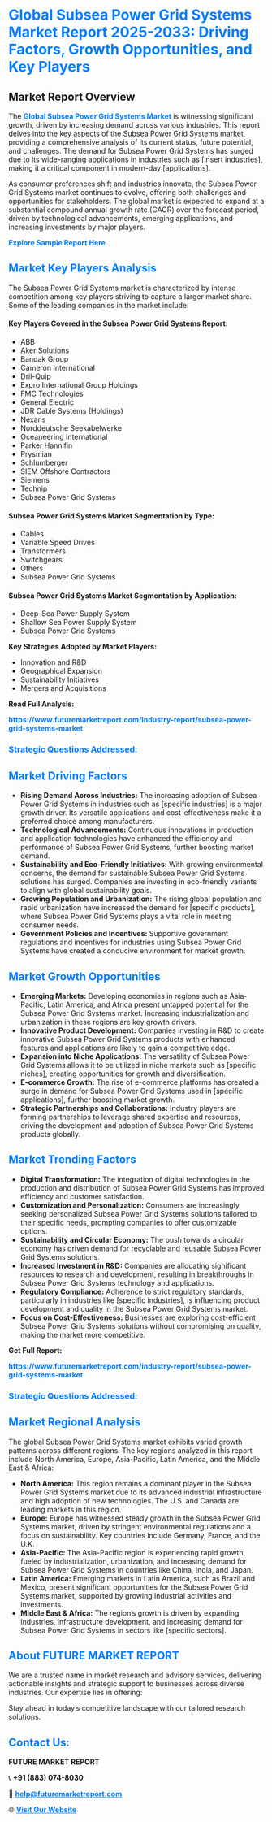 <h1 style="color: #007BFF;">Global Subsea Power Grid Systems Market Report 2025-2033: Driving Factors, Growth Opportunities, and Key Players</h1>

<section id="overview">
<h2>Market Report Overview</h2>
<p>The <a href="https://www.futuremarketreport.com/industry-report/subsea-power-grid-systems-market" style="color: #007BFF; text-decoration: none;"><strong>Global Subsea Power Grid Systems Market</strong></a> is witnessing significant growth, driven by increasing demand across various industries. This report delves into the key aspects of the Subsea Power Grid Systems market, providing a comprehensive analysis of its current status, future potential, and challenges. The demand for Subsea Power Grid Systems has surged due to its wide-ranging applications in industries such as [insert industries], making it a critical component in modern-day [applications].</p>
<p>As consumer preferences shift and industries innovate, the Subsea Power Grid Systems market continues to evolve, offering both challenges and opportunities for stakeholders. The global market is expected to expand at a substantial compound annual growth rate (CAGR) over the forecast period, driven by technological advancements, emerging applications, and increasing investments by major players.</p>
</section>

<section id="overview">
<p><a href="https://www.futuremarketreport.com/request-sample/reportId=110500" style="color: #007BFF; text-decoration: none;"><strong>Explore Sample Report Here</strong></a></p>
</section>

<section id="key-players">
<h2 style="color: #007BFF;">Market Key Players Analysis</h2>
<p>The Subsea Power Grid Systems market is characterized by intense competition among key players striving to capture a larger market share. Some of the leading companies in the market include:</p>
<h4>Key Players Covered in the Subsea Power Grid Systems Report:</h4>
<ul><li>ABB</li><li>Aker Solutions</li><li>Bandak Group</li><li>Cameron International</li><li>Dril-Quip</li><li>Expro International Group Holdings</li><li>FMC Technologies</li><li>General Electric</li><li>JDR Cable Systems (Holdings)</li><li>Nexans</li><li>Norddeutsche Seekabelwerke</li><li>Oceaneering International</li><li>Parker Hannifin</li><li>Prysmian</li><li>Schlumberger</li><li>SIEM Offshore Contractors</li><li>Siemens</li><li>Technip</li><li>Subsea Power Grid Systems</li></ul>
<h4>Subsea Power Grid Systems Market Segmentation by Type:</h4>
<ul><li>Cables</li><li>Variable Speed Drives</li><li>Transformers</li><li>Switchgears</li><li>Others</li><li>Subsea Power Grid Systems</li></ul>

<h4>Subsea Power Grid Systems Market Segmentation by Application:</h4>
<ul><li>Deep-Sea Power Supply System</li><li>Shallow Sea Power Supply System</li><li>Subsea Power Grid Systems</li></ul>
<p><strong>Key Strategies Adopted by Market Players:</strong></p>
<ul>
<li>Innovation and R&D</li>
<li>Geographical Expansion</li>
<li>Sustainability Initiatives</li>
<li>Mergers and Acquisitions</li>
</ul>
</section>

<section>
<p><strong>Read Full Analysis: </strong></p><a href="https://www.futuremarketreport.com/industry-report/subsea-power-grid-systems-market" style="color: #007BFF; text-decoration: none;"><strong>https://www.futuremarketreport.com/industry-report/subsea-power-grid-systems-market</strong></a>
<h3 style="color: #007BFF;">Strategic Questions Addressed:</h3>
</section>

<section id="driving-factors">
<h2 style="color: #007BFF;">Market Driving Factors</h2>
<ul>
<li><strong>Rising Demand Across Industries:</strong> The increasing adoption of Subsea Power Grid Systems in industries such as [specific industries] is a major growth driver. Its versatile applications and cost-effectiveness make it a preferred choice among manufacturers.</li>
<li><strong>Technological Advancements:</strong> Continuous innovations in production and application technologies have enhanced the efficiency and performance of Subsea Power Grid Systems, further boosting market demand.</li>
<li><strong>Sustainability and Eco-Friendly Initiatives:</strong> With growing environmental concerns, the demand for sustainable Subsea Power Grid Systems solutions has surged. Companies are investing in eco-friendly variants to align with global sustainability goals.</li>
<li><strong>Growing Population and Urbanization:</strong> The rising global population and rapid urbanization have increased the demand for [specific products], where Subsea Power Grid Systems plays a vital role in meeting consumer needs.</li>
<li><strong>Government Policies and Incentives:</strong> Supportive government regulations and incentives for industries using Subsea Power Grid Systems have created a conducive environment for market growth.</li>
</ul>
</section>

<section id="growth-opportunities">
<h2 style="color: #007BFF;">Market Growth Opportunities</h2>
<ul>
<li><strong>Emerging Markets:</strong> Developing economies in regions such as Asia-Pacific, Latin America, and Africa present untapped potential for the Subsea Power Grid Systems market. Increasing industrialization and urbanization in these regions are key growth drivers.</li>
<li><strong>Innovative Product Development:</strong> Companies investing in R&D to create innovative Subsea Power Grid Systems products with enhanced features and applications are likely to gain a competitive edge.</li>
<li><strong>Expansion into Niche Applications:</strong> The versatility of Subsea Power Grid Systems allows it to be utilized in niche markets such as [specific niches], creating opportunities for growth and diversification.</li>
<li><strong>E-commerce Growth:</strong> The rise of e-commerce platforms has created a surge in demand for Subsea Power Grid Systems used in [specific applications], further boosting market growth.</li>
<li><strong>Strategic Partnerships and Collaborations:</strong> Industry players are forming partnerships to leverage shared expertise and resources, driving the development and adoption of Subsea Power Grid Systems products globally.</li>
</ul>
</section>

<section id="trending-factors">
<h2 style="color: #007BFF;">Market Trending Factors</h2>
<ul>
<li><strong>Digital Transformation:</strong> The integration of digital technologies in the production and distribution of Subsea Power Grid Systems has improved efficiency and customer satisfaction.</li>
<li><strong>Customization and Personalization:</strong> Consumers are increasingly seeking personalized Subsea Power Grid Systems solutions tailored to their specific needs, prompting companies to offer customizable options.</li>
<li><strong>Sustainability and Circular Economy:</strong> The push towards a circular economy has driven demand for recyclable and reusable Subsea Power Grid Systems solutions.</li>
<li><strong>Increased Investment in R&D:</strong> Companies are allocating significant resources to research and development, resulting in breakthroughs in Subsea Power Grid Systems technology and applications.</li>
<li><strong>Regulatory Compliance:</strong> Adherence to strict regulatory standards, particularly in industries like [specific industries], is influencing product development and quality in the Subsea Power Grid Systems market.</li>
<li><strong>Focus on Cost-Effectiveness:</strong> Businesses are exploring cost-efficient Subsea Power Grid Systems solutions without compromising on quality, making the market more competitive.</li>
</ul>
</section>

<section>
<p><strong>Get Full Report: </strong></p><a href="https://www.futuremarketreport.com/industry-report/subsea-power-grid-systems-market" style="color: #007BFF; text-decoration: none;"><strong>https://www.futuremarketreport.com/industry-report/subsea-power-grid-systems-market</strong></a>
<h3 style="color: #007BFF;">Strategic Questions Addressed:</h3>
</section>


<section id="regional-analysis">
<h2 style="color: #007BFF;">Market Regional Analysis</h2>
<p>The global Subsea Power Grid Systems market exhibits varied growth patterns across different regions. The key regions analyzed in this report include North America, Europe, Asia-Pacific, Latin America, and the Middle East & Africa:</p>
<ul>
<li><strong>North America:</strong> This region remains a dominant player in the Subsea Power Grid Systems market due to its advanced industrial infrastructure and high adoption of new technologies. The U.S. and Canada are leading markets in this region.</li>
<li><strong>Europe:</strong> Europe has witnessed steady growth in the Subsea Power Grid Systems market, driven by stringent environmental regulations and a focus on sustainability. Key countries include Germany, France, and the U.K.</li>
<li><strong>Asia-Pacific:</strong> The Asia-Pacific region is experiencing rapid growth, fueled by industrialization, urbanization, and increasing demand for Subsea Power Grid Systems in countries like China, India, and Japan.</li>
<li><strong>Latin America:</strong> Emerging markets in Latin America, such as Brazil and Mexico, present significant opportunities for the Subsea Power Grid Systems market, supported by growing industrial activities and investments.</li>
<li><strong>Middle East & Africa:</strong> The region’s growth is driven by expanding industries, infrastructure development, and increasing demand for Subsea Power Grid Systems in sectors like [specific sectors].</li>
</ul>
</section>

<footer>
<h2 style="color: #007BFF;">About FUTURE MARKET REPORT</h2>
<p>We are a trusted name in market research and advisory services, delivering actionable insights and strategic support to businesses across diverse industries. Our expertise lies in offering:</p>

<p>Stay ahead in today’s competitive landscape with our tailored research solutions.</p>

<h2 style="color: #007BFF;">Contact Us:</h2>
<p><strong>FUTURE MARKET REPORT</strong></p>
<p>📞 <strong>+91 (883) 074-8030</strong></p>
<p>📧 <strong><a href="mailto:help@futuremarketreport.com" style="color: #007BFF;">help@futuremarketreport.com</a></strong></p>
<p>🌐 <strong><a href="https://www.futuremarketreport.com/" style="color: #007BFF;">Visit Our Website</a></strong></p>
</footer>